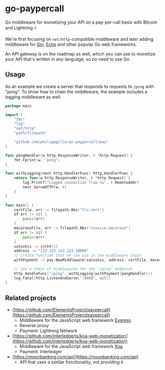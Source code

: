 go-paypercall
=============

Go middleware for monetizing your API on a pay-per-call basis with Bitcoin and Lightning ⚡️

We're first focusing on `net/http`-compatible middleware and later adding middleware for [Gin](https://github.com/gin-gonic/gin), [Echo](https://github.com/labstack/echo) and other popular Go web frameworks.

An API gateway is on the roadmap as well, which you can use to monetize your API that's written in *any* language, so no need to use Go.

Usage
-----

As an example we create a server that responds to requests to `/ping` with "pong". To show how to chain the middleware, the example includes a logging middleware as well.

```go
package main

import (
	"fmt"
	"log"
	"net/http"
	"path/filepath"

	"github.com/philippgille/go-paypercall/pay"
)

func pongHandler(w http.ResponseWriter, r *http.Request) {
	fmt.Fprint(w, "pong")
}

func withLogging(next http.HandlerFunc) http.HandlerFunc {
	return func(w http.ResponseWriter, r *http.Request) {
		log.Printf("Logged connection from %s", r.RemoteAddr)
		next.ServeHTTP(w, r)
	}
}

func main() {
	certFile, err := filepath.Abs("tls.cert")
	if err != nil {
		panic(err)
	}
	macaroonFile, err := filepath.Abs("invoice.macaroon")
	if err != nil {
		panic(err)
	}
	satoshis := int64(1)
	address := "123.123.123.123:10009"
	// Create function that we can use in the middleware chain
	withPayment := pay.NewMiddleware(satoshis, address, certFile, macaroonFile)

	// Use a chain of middlewares for the "/ping" endpoint
	http.HandleFunc("/ping", withLogging(withPayment(pongHandler)))
	log.Fatal(http.ListenAndServe(":8080", nil))
}
```

Related projects
----------------

- [https://github.com/ElementsProject/paypercall](https://github.com/ElementsProject/paypercall)
    - Middleware for the JavaScript web framework [Express](https://expressjs.com/)
    - Reverse proxy
    - Payment: Lightning Network
- [https://github.com/interledgerjs/koa-web-monetization](https://github.com/interledgerjs/koa-web-monetization)
    - Middleware for the JavaScript web framework [Koa](https://koajs.com/)
    - Payment: Interledger
- [https://moonbanking.com/api](https://moonbanking.com/api)
    - API that *uses* a similar functionality, not *providing* it
